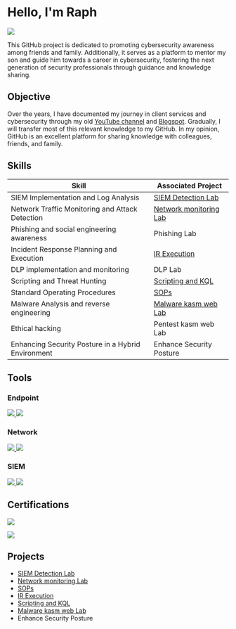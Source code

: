 # Hello, I'm Raph
<a href="https://www.linkedin.com/in/raphael-ejike-6841464"><img src="https://img.shields.io/badge/-LinkedIn-0072b1?&style=for-the-badge&logo=linkedin&logoColor=white" /></a>

This GitHub project is dedicated to promoting cybersecurity awareness among friends and family. Additionally, it serves as a platform to mentor my son and guide him towards a career in cybersecurity, fostering the next generation of security professionals through guidance and knowledge sharing.

## Objective

Over the years, I have documented my journey in client services and cybersecurity through my old <a href="https://www.youtube.com/@mysystemcenter818">YouTube channel</a> and  <a href="https://raphaelejike.blogspot.com">Blogspot</a>. Gradually, I will transfer most of this relevant knowledge to my GitHub. In my opinion, GitHub is an excellent platform for sharing knowledge with colleagues, friends, and family.



## Skills

| Skill                                         | Associated Project         |
|-----------------------------------------------|----------------------------|
| SIEM Implementation and Log Analysis            | <a href="https://github.com/RaphaelEjike/SIEM-Detection-Lab">SIEM Detection Lab</a>|
| Network Traffic Monitoring and Attack Detection | <a href="https://github.com/RaphaelEjike/Network-monitoring-Lab">Network monitoring Lab</a>|
| Phishing and social engineering awareness       | Phishing Lab|
| Incident Response Planning and Execution        | <a href="https://github.com/RaphaelEjike/IR-Execution">IR Execution</a>|
| DLP implementation and monitoring               | DLP Lab|
| Scripting and Threat Hunting                    | <a href="https://github.com/RaphaelEjike/Scripting-and-Threat-Hunting "> Scripting and KQL</a>|
| Standard Operating Procedures                   | <a href="https://github.com/RaphaelEjike/SOPs">SOPs</a> |
| Malware Analysis and reverse engineering        | <a href="https://github.com/RaphaelEjike/Malware_Analysis_Project ">Malware kasm web Lab</a> |
| Ethical hacking                                 | Pentest kasm web Lab|
| Enhancing Security Posture in a Hybrid Environment | Enhance Security Posture |




## Tools

### Endpoint
<div>
<a href="https://learn.microsoft.com/en-us/defender-endpoint/microsoft-defender-endpoint">    <img src="https://img.shields.io/badge/-Microsoft_Defender_for_Endpoint-00A4EF?&style=for-the-badge&logo=Microsoft&logoColor=white" />
<a href="https://www.crowdstrike.com/"><img src="https://img.shields.io/badge/-CrowdStrike-E00?&style=for-the-badge&logo=CrowdStrike&logoColor=white"/>
</a>
</div>


### Network
<div> 
     <a href="https://www.wireshark.org/download.html"> <img src="https://img.shields.io/badge/-Wireshark-1679A7?&style=for-the-badge&logo=Wireshark&logoColor=white" /> </a>
     
<a href="https://www.netacad.com/courses/packet-tracer">
  <img src="https://img.shields.io/badge/CISCO%20Networking-black?&style=for-the-badge" /></a>
</div>


### SIEM
<div>
   <a href="https://learn.microsoft.com/en-us/azure/sentinel/"> <img src="https://img.shields.io/badge/-Microsoft_Sentinel-0078D4?&style=for-the-badge&logo=Microsoft&logoColor=white" />
    <a href="https://www.rapid7.com/"><img src="https://img.shields.io/badge/-Rapid7-FF6C37?&style=for-the-badge&logo=Rapid7&logoColor=white" /> </a>

</div>

## Certifications

<div>

   <a href="https://www.credly.com/badges/b81a44fd-eef6-46cb-9ea9-e622d2492ea5/public_url"> <img src="https://img.shields.io/badge/-Security%2B-FF0000?&style=for-the-badge&logo=CompTIA&logoColor=white" />

   <a href="https://www.credly.com/badges/6d2880b1-c844-4d09-89a0-8936419d0524/linked_in_profile"> <img src="https://img.shields.io/badge/-Proofpoint-000000?&style=for-the-badge&logo=Proofpoint&logoColor=white" />
</a>


</div>

## Projects
- <a href="https://github.com/RaphaelEjike/SIEM-Detection-Lab">SIEM Detection Lab</a>
- <a href="https://github.com/RaphaelEjike/Network-monitoring-Lab">Network monitoring Lab</a>
- <a href="https://github.com/RaphaelEjike/SOPs">SOPs</a>
- <a href="https://github.com/RaphaelEjike/IR-Execution">IR Execution</a>
- <a href="https://github.com/RaphaelEjike/Scripting-and-Threat-Hunting "> Scripting and KQL</a>
- <a href="https://github.com/RaphaelEjike/Malware_Analysis_Project ">Malware kasm web Lab</a>
-  Enhance Security Posture                                                               
  
